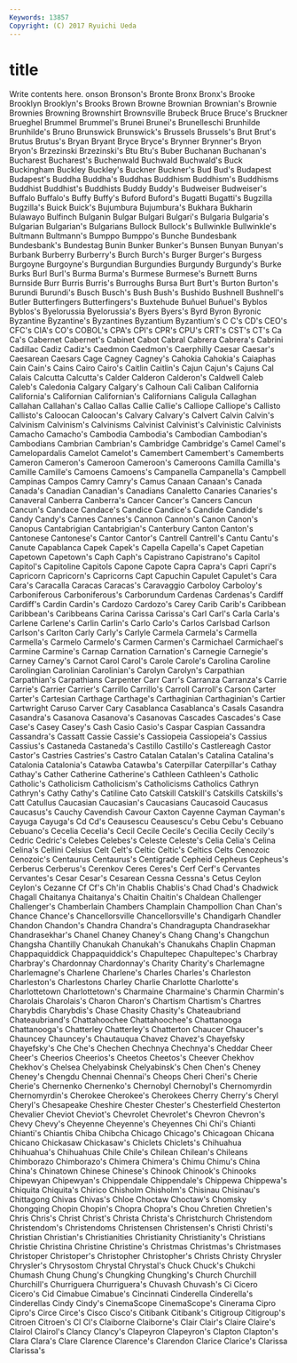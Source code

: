 ```yaml
---
Keywords: 13857 
Copyright: (C) 2017 Ryuichi Ueda
---
```


# title

Write contents here.
onson Bronson's Bronte Bronx Bronx's Brooke Brooklyn
Brooklyn's Brooks Brown Browne Brownian Brownian's Brownie Brownies Browning Brownshirt
Brownsville Brubeck Bruce Bruce's Bruckner Brueghel Brummel Brummel's Brunei Brunei's
Brunelleschi Brunhilde Brunhilde's Bruno Brunswick Brunswick's Brussels Brussels's Brut Brut's
Brutus Brutus's Bryan Bryant Bryce Bryce's Brynner Brynner's Bryon Bryon's
Brzezinski Brzezinski's Btu Btu's Buber Buchanan Buchanan's Bucharest Bucharest's Buchenwald
Buchwald Buchwald's Buck Buckingham Buckley Buckley's Buckner Buckner's Bud Bud's
Budapest Budapest's Buddha Buddha's Buddhas Buddhism Buddhism's Buddhisms Buddhist Buddhist's
Buddhists Buddy Buddy's Budweiser Budweiser's Buffalo Buffalo's Buffy Buffy's Buford
Buford's Bugatti Bugatti's Bugzilla Bugzilla's Buick Buick's Bujumbura Bujumbura's Bukhara
Bukharin Bulawayo Bulfinch Bulganin Bulgar Bulgari Bulgari's Bulgaria Bulgaria's Bulgarian
Bulgarian's Bulgarians Bullock Bullock's Bullwinkle Bullwinkle's Bultmann Bultmann's Bumppo Bumppo's
Bunche Bundesbank Bundesbank's Bundestag Bunin Bunker Bunker's Bunsen Bunyan Bunyan's
Burbank Burberry Burberry's Burch Burch's Burger Burger's Burgess Burgoyne Burgoyne's
Burgundian Burgundies Burgundy Burgundy's Burke Burks Burl Burl's Burma Burma's
Burmese Burmese's Burnett Burns Burnside Burr Burris Burris's Burroughs Bursa
Burt Burt's Burton Burton's Burundi Burundi's Busch Busch's Bush Bush's
Bushido Bushnell Bushnell's Butler Butterfingers Butterfingers's Buxtehude Buñuel Buñuel's Byblos
Byblos's Byelorussia Byelorussia's Byers Byers's Byrd Byron Byronic Byzantine Byzantine's
Byzantines Byzantium Byzantium's C C's CD's CEO's CFC's CIA's CO's
COBOL's CPA's CPI's CPR's CPU's CRT's CST's CT's Ca Ca's
Cabernet Cabernet's Cabinet Cabot Cabral Cabrera Cabrera's Cabrini Cadillac Cadiz
Cadiz's Caedmon Caedmon's Caerphilly Caesar Caesar's Caesarean Caesars Cage Cagney
Cagney's Cahokia Cahokia's Caiaphas Cain Cain's Cains Cairo Cairo's Caitlin
Caitlin's Cajun Cajun's Cajuns Cal Calais Calcutta Calcutta's Calder Calderon
Calderon's Caldwell Caleb Caleb's Caledonia Calgary Calgary's Calhoun Cali Caliban
California California's Californian Californian's Californians Caligula Callaghan Callahan Callahan's Callao
Callas Callie Callie's Calliope Calliope's Callisto Callisto's Caloocan Caloocan's Calvary
Calvary's Calvert Calvin Calvin's Calvinism Calvinism's Calvinisms Calvinist Calvinist's Calvinistic
Calvinists Camacho Camacho's Cambodia Cambodia's Cambodian Cambodian's Cambodians Cambrian Cambrian's
Cambridge Cambridge's Camel Camel's Camelopardalis Camelot Camelot's Camembert Camembert's Camemberts
Cameron Cameron's Cameroon Cameroon's Cameroons Camilla Camilla's Camille Camille's Camoens
Camoens's Campanella Campanella's Campbell Campinas Campos Camry Camry's Camus Canaan
Canaan's Canada Canada's Canadian Canadian's Canadians Canaletto Canaries Canaries's Canaveral
Canberra Canberra's Cancer Cancer's Cancers Cancun Cancun's Candace Candace's Candice
Candice's Candide Candide's Candy Candy's Cannes Cannes's Cannon Cannon's Canon
Canon's Canopus Cantabrigian Cantabrigian's Canterbury Canton Canton's Cantonese Cantonese's Cantor
Cantor's Cantrell Cantrell's Cantu Cantu's Canute Capablanca Capek Capek's Capella
Capella's Capet Capetian Capetown Capetown's Caph Caph's Capistrano Capistrano's Capitol
Capitol's Capitoline Capitols Capone Capote Capra Capra's Capri Capri's Capricorn
Capricorn's Capricorns Capt Capuchin Capulet Capulet's Cara Cara's Caracalla Caracas
Caracas's Caravaggio Carboloy Carboloy's Carboniferous Carboniferous's Carborundum Cardenas Cardenas's Cardiff
Cardiff's Cardin Cardin's Cardozo Cardozo's Carey Carib Carib's Caribbean Caribbean's
Caribbeans Carina Carissa Carissa's Carl Carl's Carla Carla's Carlene Carlene's
Carlin Carlin's Carlo Carlo's Carlos Carlsbad Carlson Carlson's Carlton Carly
Carly's Carlyle Carmela Carmela's Carmella Carmella's Carmelo Carmelo's Carmen Carmen's
Carmichael Carmichael's Carmine Carmine's Carnap Carnation Carnation's Carnegie Carnegie's Carney
Carney's Carnot Carol Carol's Carole Carole's Carolina Caroline Carolingian Carolinian
Carolinian's Carolyn Carolyn's Carpathian Carpathian's Carpathians Carpenter Carr Carr's Carranza
Carranza's Carrie Carrie's Carrier Carrier's Carrillo Carrillo's Carroll Carroll's Carson
Carter Carter's Cartesian Carthage Carthage's Carthaginian Carthaginian's Cartier Cartwright Caruso
Carver Cary Casablanca Casablanca's Casals Casandra Casandra's Casanova Casanova's Casanovas
Cascades Cascades's Case Case's Casey Casey's Cash Casio Casio's Caspar
Caspian Cassandra Cassandra's Cassatt Cassie Cassie's Cassiopeia Cassiopeia's Cassius Cassius's
Castaneda Castaneda's Castillo Castillo's Castlereagh Castor Castor's Castries Castries's Castro
Catalan Catalan's Catalina Catalina's Catalonia Catalonia's Catawba Catawba's Caterpillar Caterpillar's
Cathay Cathay's Cather Catherine Catherine's Cathleen Cathleen's Catholic Catholic's Catholicism
Catholicism's Catholicisms Catholics Cathryn Cathryn's Cathy Cathy's Catiline Cato Catskill
Catskill's Catskills Catskills's Catt Catullus Caucasian Caucasian's Caucasians Caucasoid Caucasus
Caucasus's Cauchy Cavendish Cavour Caxton Cayenne Cayman Cayman's Cayuga Cayuga's
Cd Cd's Ceausescu Ceausescu's Cebu Cebu's Cebuano Cebuano's Cecelia Cecelia's
Cecil Cecile Cecile's Cecilia Cecily Cecily's Cedric Cedric's Celebes Celebes's
Celeste Celeste's Celia Celia's Celina Celina's Cellini Celsius Celt Celt's
Celtic Celtic's Celtics Celts Cenozoic Cenozoic's Centaurus Centaurus's Centigrade Cepheid
Cepheus Cepheus's Cerberus Cerberus's Cerenkov Ceres Ceres's Cerf Cerf's Cervantes
Cervantes's Cesar Cesar's Cesarean Cessna Cessna's Cetus Ceylon Ceylon's Cezanne
Cf Cf's Ch'in Chablis Chablis's Chad Chad's Chadwick Chagall Chaitanya
Chaitanya's Chaitin Chaitin's Chaldean Challenger Challenger's Chamberlain Chambers Champlain Champollion
Chan Chan's Chance Chance's Chancellorsville Chancellorsville's Chandigarh Chandler Chandon Chandon's
Chandra Chandra's Chandragupta Chandrasekhar Chandrasekhar's Chanel Chaney Chaney's Chang Chang's
Changchun Changsha Chantilly Chanukah Chanukah's Chanukahs Chaplin Chapman Chappaquiddick Chappaquiddick's
Chapultepec Chapultepec's Charbray Charbray's Chardonnay Chardonnay's Charity Charity's Charlemagne Charlemagne's
Charlene Charlene's Charles Charles's Charleston Charleston's Charlestons Charley Charlie Charlotte
Charlotte's Charlottetown Charlottetown's Charmaine Charmaine's Charmin Charmin's Charolais Charolais's Charon
Charon's Chartism Chartism's Chartres Charybdis Charybdis's Chase Chasity Chasity's Chateaubriand
Chateaubriand's Chattahoochee Chattahoochee's Chattanooga Chattanooga's Chatterley Chatterley's Chatterton Chaucer Chaucer's
Chauncey Chauncey's Chautauqua Chavez Chavez's Chayefsky Chayefsky's Che Che's Chechen
Chechnya Chechnya's Cheddar Cheer Cheer's Cheerios Cheerios's Cheetos Cheetos's Cheever
Chekhov Chekhov's Chelsea Chelyabinsk Chelyabinsk's Chen Chen's Cheney Cheney's Chengdu
Chennai Chennai's Cheops Cheri Cheri's Cherie Cherie's Chernenko Chernenko's Chernobyl
Chernobyl's Chernomyrdin Chernomyrdin's Cherokee Cherokee's Cherokees Cherry Cherry's Cheryl Cheryl's
Chesapeake Cheshire Chester Chester's Chesterfield Chesterton Chevalier Cheviot Cheviot's Chevrolet
Chevrolet's Chevron Chevron's Chevy Chevy's Cheyenne Cheyenne's Cheyennes Chi Chi's
Chianti Chianti's Chiantis Chiba Chibcha Chicago Chicago's Chicagoan Chicana Chicano
Chickasaw Chickasaw's Chiclets Chiclets's Chihuahua Chihuahua's Chihuahuas Chile Chile's Chilean
Chilean's Chileans Chimborazo Chimborazo's Chimera Chimera's Chimu Chimu's China China's
Chinatown Chinese Chinese's Chinook Chinook's Chinooks Chipewyan Chipewyan's Chippendale Chippendale's
Chippewa Chippewa's Chiquita Chiquita's Chirico Chisholm Chisholm's Chisinau Chisinau's Chittagong
Chivas Chivas's Chloe Choctaw Choctaw's Chomsky Chongqing Chopin Chopin's Chopra
Chopra's Chou Chretien Chretien's Chris Chris's Christ Christ's Christa Christa's
Christchurch Christendom Christendom's Christendoms Christensen Christensen's Christi Christi's Christian Christian's
Christianities Christianity Christianity's Christians Christie Christina Christine Christine's Christmas Christmas's
Christmases Christoper Christoper's Christopher Christopher's Christs Christy Chrysler Chrysler's Chrysostom
Chrystal Chrystal's Chuck Chuck's Chukchi Chumash Chung Chung's Chungking Chungking's
Church Churchill Churchill's Churriguera Churriguera's Chuvash Chuvash's Ci Cicero Cicero's
Cid Cimabue Cimabue's Cincinnati Cinderella Cinderella's Cinderellas Cindy Cindy's CinemaScope
CinemaScope's Cinerama Cipro Cipro's Circe Circe's Cisco Cisco's Citibank Citibank's
Citigroup Citigroup's Citroen Citroen's Cl Cl's Claiborne Claiborne's Clair Clair's
Claire Claire's Clairol Clairol's Clancy Clancy's Clapeyron Clapeyron's Clapton Clapton's
Clara Clara's Clare Clarence Clarence's Clarendon Clarice Clarice's Clarissa Clarissa's
